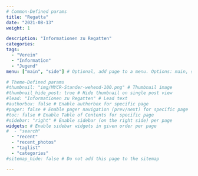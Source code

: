 ```yaml
---
# Common-Defined params
title: "Regatta"
date: "2021-08-13"
weight: 1

description: "Informationen zu Regatten"
categories:
tags:
  - "Verein"
  - "Information"
  - "Jugend"
menu: ["main", "side"] # Optional, add page to a menu. Options: main, side, footer

# Theme-Defined params
#thumbnail: "img/MYCR-Stander-wehend-100.png" # Thumbnail image
#thumbnail_hide_post: true # Hide thumbnail on single post view
#lead: "Informationen zu Regatten" # Lead text
#authorbox: false # Enable authorbox for specific page
#pager: false # Enable pager navigation (prev/next) for specific page
#toc: false # Enable Table of Contents for specific page
#sidebar: "right" # Enable sidebar (on the right side) per page
widgets: # Enable sidebar widgets in given order per page
#  - "search"
  - "recent"
  - "recent_photos"
  - "taglist"
  - "categories"
#sitemap_hide: false # Do not add this page to the sitemap

---
```


